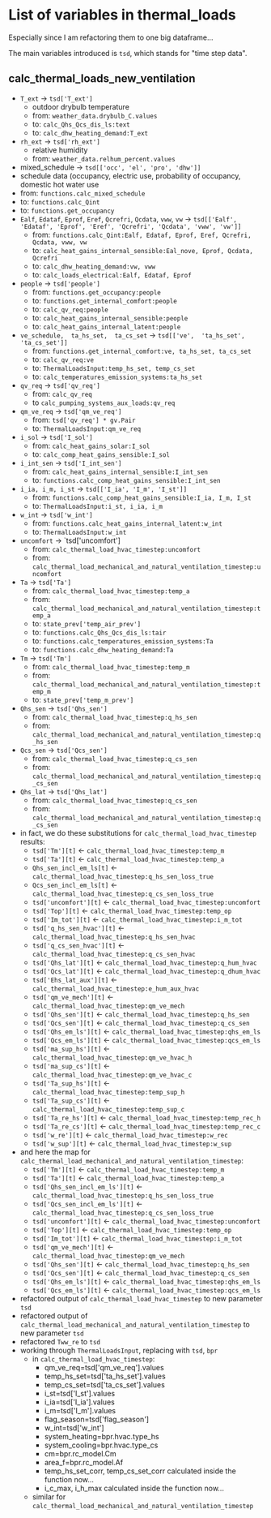 # List of variables in thermal_loads

Especially since I am refactoring them to one big dataframe...

The main variables introduced is `tsd`, which stands for "time step data".

## calc_thermal_loads_new_ventilation

- `T_ext` -> `tsd['T_ext']`
  - outdoor drybulb temperature
  - from: `weather_data.drybulb_C.values`
  - to: `calc_Qhs_Qcs_dis_ls:text`
  - to: `calc_dhw_heating_demand:T_ext`
- `rh_ext` -> `tsd['rh_ext']`
  - relative humidity
  - from: `weather_data.relhum_percent.values`
-  mixed_schedule -> `tsd[['occ', 'el', 'pro', 'dhw']]`
  - schedule data (occupancy, electric use, probability of occupancy, domestic hot water use
  - from: `functions.calc_mixed_schedule`
  - to: `functions.calc_Qint`
  - to: `functions.get_occupancy`
- `Ealf`, `Edataf`,  `Eprof`,  `Eref`,  `Qcrefri`,  `Qcdata`,  `vww`, `vw` -> `tsd[['Ealf', 'Edataf', 'Eprof', 'Eref', 'Qcrefri', 'Qcdata', 'vww', 'vw']]`
  - from: `functions.calc_Qint:Ealf, Edataf, Eprof, Eref, Qcrefri, Qcdata, vww, vw`
  - to: `calc_heat_gains_internal_sensible:Eal_nove, Eprof, Qcdata, Qcrefri`
  - to: `calc_dhw_heating_demand:vw, vww`
  - to: `calc_loads_electrical:Ealf, Edataf, Eprof`
- `people` -> `tsd['people']`
  - from: `functions.get_occupancy:people`
  - to: `functions.get_internal_comfort:people`
  - to: `calc_qv_req:people`
  - to: `calc_heat_gains_internal_sensible:people`
  - to: `calc_heat_gains_internal_latent:people`
- `ve_schedule,  ta_hs_set,  ta_cs_set` -> `tsd[['ve',  'ta_hs_set',  'ta_cs_set']]`
  - from: `functions.get_internal_comfort:ve, ta_hs_set, ta_cs_set`
  - to: `calc_qv_req:ve`
  - to: `ThermalLoadsInput:temp_hs_set, temp_cs_set`
  - to: `calc_temperatures_emission_systems:ta_hs_set`
- `qv_req` -> `tsd['qv_req']`
  - from: `calc_qv_req`
  - to `calc_pumping_systems_aux_loads:qv_req`
- `qm_ve_req` -> `tsd['qm_ve_req']`
  - from: `tsd['qv_req'] * gv.Pair`
  - to: `ThermalLoadsInput:qm_ve_req`
- `i_sol` -> `tsd['I_sol']`
  - from: `calc_heat_gains_solar:I_sol`
  - to: `calc_comp_heat_gains_sensible:I_sol`
- `i_int_sen` -> `tsd['I_int_sen']`
  - from: `calc_heat_gains_internal_sensible:I_int_sen`
  - to: `functions.calc_comp_heat_gains_sensible:I_int_sen`
- `i_ia, i_m, i_st` -> `tsd[['I_ia', 'I_m', 'I_st']]`
  - from: `functions.calc_comp_heat_gains_sensible:I_ia, I_m, I_st`
  - to: `ThermalLoadsInput:i_st, i_ia, i_m`
- `w_int` -> `tsd['w_int']`
  - from: `functions.calc_heat_gains_internal_latent:w_int`
  - to: `ThermalLoadsInput:w_int`
- `uncomfort` -> `tsd['uncomfort']
  - from: `calc_thermal_load_hvac_timestep:uncomfort`
  - from: `calc_thermal_load_mechanical_and_natural_ventilation_timestep:uncomfort`
- `Ta` -> `tsd['Ta']`
  - from: `calc_thermal_load_hvac_timestep:temp_a`
  - from: `calc_thermal_load_mechanical_and_natural_ventilation_timestep:temp_a`
  - to: `state_prev['temp_air_prev']`
  - to: `functions.calc_Qhs_Qcs_dis_ls:tair`
  - to: `functions.calc_temperatures_emission_systems:Ta`
  - to: `functions.calc_dhw_heating_demand:Ta`
- `Tm` -> `tsd['Tm']`
  - from: `calc_thermal_load_hvac_timestep:temp_m`
  - from: `calc_thermal_load_mechanical_and_natural_ventilation_timestep:temp_m`
  - to: `state_prev['temp_m_prev']`
- `Qhs_sen` -> `tsd['Qhs_sen']`
  - from: `calc_thermal_load_hvac_timestep:q_hs_sen`
  - from: `calc_thermal_load_mechanical_and_natural_ventilation_timestep:q_hs_sen`
- `Qcs_sen` -> `tsd['Qcs_sen']`
  - from: `calc_thermal_load_hvac_timestep:q_cs_sen`
  - from: `calc_thermal_load_mechanical_and_natural_ventilation_timestep:q_cs_sen`
- `Qhs_lat` -> `tsd['Qhs_lat']`
  - from: `calc_thermal_load_hvac_timestep:q_cs_sen`
  - from: `calc_thermal_load_mechanical_and_natural_ventilation_timestep:q_cs_sen`  
- in fact, we do these substitutions for `calc_thermal_load_hvac_timestep` results:
  - `tsd['Tm'][t]` <- `calc_thermal_load_hvac_timestep:temp_m`
  - `tsd['Ta'][t]` <- `calc_thermal_load_hvac_timestep:temp_a`
  - `Qhs_sen_incl_em_ls[t]` <- `calc_thermal_load_hvac_timestep:q_hs_sen_loss_true`
  - `Qcs_sen_incl_em_ls[t]` <- `calc_thermal_load_hvac_timestep:q_cs_sen_loss_true`
  - `tsd['uncomfort'][t]` <- `calc_thermal_load_hvac_timestep:uncomfort`
  - `tsd['Top'][t]` <- `calc_thermal_load_hvac_timestep:temp_op`
  - `tsd['Im_tot'][t]` <- `calc_thermal_load_hvac_timestep:i_m_tot`
  - `tsd['q_hs_sen_hvac'][t]` <- `calc_thermal_load_hvac_timestep:q_hs_sen_hvac`
  - `tsd['q_cs_sen_hvac'][t]` <- `calc_thermal_load_hvac_timestep:q_cs_sen_hvac`
  - `tsd['Qhs_lat'][t]` <- `calc_thermal_load_hvac_timestep:q_hum_hvac`
  - `tsd['Qcs_lat'][t]` <- `calc_thermal_load_hvac_timestep:q_dhum_hvac`
  - `tsd['Ehs_lat_aux'][t]` <- `calc_thermal_load_hvac_timestep:e_hum_aux_hvac`
  - `tsd['qm_ve_mech'][t]` <- `calc_thermal_load_hvac_timestep:qm_ve_mech`
  - `tsd['Qhs_sen'][t]` <- `calc_thermal_load_hvac_timestep:q_hs_sen`
  - `tsd['Qcs_sen'][t]` <- `calc_thermal_load_hvac_timestep:q_cs_sen`
  - `tsd['Qhs_em_ls'][t]` <- `calc_thermal_load_hvac_timestep:qhs_em_ls`
  - `tsd['Qcs_em_ls'][t]` <- `calc_thermal_load_hvac_timestep:qcs_em_ls`
  - `tsd['ma_sup_hs'][t]` <- `calc_thermal_load_hvac_timestep:qm_ve_hvac_h`
  - `tsd['ma_sup_cs'][t]` <- `calc_thermal_load_hvac_timestep:qm_ve_hvac_c`
  - `tsd['Ta_sup_hs'][t]` <- `calc_thermal_load_hvac_timestep:temp_sup_h`
  - `tsd['Ta_sup_cs'][t]` <- `calc_thermal_load_hvac_timestep:temp_sup_c`
  - `tsd['Ta_re_hs'][t]` <- `calc_thermal_load_hvac_timestep:temp_rec_h`
  - `tsd['Ta_re_cs'][t]` <- `calc_thermal_load_hvac_timestep:temp_rec_c`
  - `tsd['w_re'][t]` <- `calc_thermal_load_hvac_timestep:w_rec`
  - `tsd['w_sup'][t]` <- `calc_thermal_load_hvac_timestep:w_sup`
- and here the map for `calc_thermal_load_mechanical_and_natural_ventilation_timestep`:
  - `tsd['Tm'][t]` <- `calc_thermal_load_hvac_timestep:temp_m`
  - `tsd['Ta'][t]` <- `calc_thermal_load_hvac_timestep:temp_a`
  - `tsd['Qhs_sen_incl_em_ls'][t]` <- `calc_thermal_load_hvac_timestep:q_hs_sen_loss_true`
  - `tsd['Qcs_sen_incl_em_ls'][t]` <- `calc_thermal_load_hvac_timestep:q_cs_sen_loss_true`
  - `tsd['uncomfort'][t]` <- `calc_thermal_load_hvac_timestep:uncomfort`
  - `tsd['Top'][t]` <- `calc_thermal_load_hvac_timestep:temp_op`
  - `tsd['Im_tot'][t]` <- `calc_thermal_load_hvac_timestep:i_m_tot`
  - `tsd['qm_ve_mech'][t]` <- `calc_thermal_load_hvac_timestep:qm_ve_mech`
  - `tsd['Qhs_sen'][t]` <- `calc_thermal_load_hvac_timestep:q_hs_sen`
  - `tsd['Qcs_sen'][t]` <- `calc_thermal_load_hvac_timestep:q_cs_sen`
  - `tsd['Qhs_em_ls'][t]` <- `calc_thermal_load_hvac_timestep:qhs_em_ls`
  - `tsd['Qcs_em_ls'][t]` <- `calc_thermal_load_hvac_timestep:qcs_em_ls`
- refactored output of `calc_thermal_load_hvac_timestep` to new parameter `tsd`
- refactored output of `calc_thermal_load_mechanical_and_natural_ventilation_timestep` to new parameter `tsd`
- refactored `Tww_re` to `tsd`
- working through `ThermalLoadsInput`, replacing with `tsd`, `bpr`
  - in `calc_thermal_load_hvac_timestep`:
    - qm_ve_req=tsd['qm_ve_req'].values
    - temp_hs_set=tsd['ta_hs_set'].values
    - temp_cs_set=tsd['ta_cs_set'].values
    - i_st=tsd['I_st'].values
    - i_ia=tsd['I_ia'].values
    - i_m=tsd['I_m'].values
    - flag_season=tsd['flag_season']
    - w_int=tsd['w_int']
    - system_heating=bpr.hvac.type_hs
    - system_cooling=bpr.hvac.type_cs
    - cm=bpr.rc_model.Cm
    - area_f=bpr.rc_model.Af
    - temp_hs_set_corr, temp_cs_set_corr calculated inside the function now...
    - i_c_max, i_h_max calculated inside the function now...
  - similar for `calc_thermal_load_mechanical_and_natural_ventilation_timestep`
    
    



  
  
